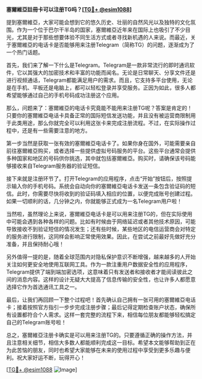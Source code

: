 **塞爾維亞註冊卡可以注册TG吗？[[TG💪+ @esim1088](https://t.me/s/esim1088)]**

提到塞爾維亞，大家可能会想到它的悠久历史、壮丽的自然风光以及独特的文化氛围。作为一个位于巴尔干半岛的国家，塞爾維亞近年来在国际上也吸引了不少目光，尤其是对于那些想要体验不同生活方式或者寻找新机遇的人来说。而最近，关于塞爾維亞的电话卡是否能够用来注册Telegram（简称TG）的问题，逐渐成为了一个热门话题。

首先，我们来了解一下什么是Telegram。Telegram是一款非常流行的即时通讯软件，它以其强大的加密技术和丰富的功能而闻名。无论是日常聊天、分享文件还是进行视频通话，Telegram都能满足用户的需求。而且，它支持多平台使用，无论是在手机、平板还是电脑上，都可以轻松登录并享受服务。正因为如此，很多人都希望能够通过自己的手机号码成功注册这个应用。

那么，问题来了：塞爾維亞的电话卡究竟能不能用来注册TG呢？答案是肯定的！只要你的塞爾維亞电话卡具备正常的国际短信发送功能，并且没有被运营商限制用于此类用途，那么你就完全可以利用这张卡来完成注册流程。不过，在实际操作过程中，还是有一些需要注意的地方。

第一步当然是获取一张有效的塞爾維亞电话卡了。如果你身在国外，可能需要亲自前往塞爾維亞购买，或者选择一些提供虚拟号码服务的平台。这些平台通常会提供多种国家和地区的号码供你挑选，其中就包括塞爾維亞。购买时，请确保该号码能够接收来自Telegram服务器的验证短信。

接下来就是注册环节了。打开Telegram的应用程序，点击“开始”按钮后，按照提示输入你的手机号码。系统会自动向你的塞爾維亞电话卡发送一条包含验证码的短信。此时，你需要尽快将收到的验证码填入相应的位置，以便完成账号创建过程。如果一切顺利的话，几分钟之内，你就能够正式成为一名Telegram用户啦！

当然啦，虽然理论上来说，塞爾維亞电话卡是可以用来注册TG的，但在实际使用中可能会遇到各种各样的问题。比如有时候由于网络延迟或者其他技术原因，可能导致接收不到验证短信的情况发生；还有些时候，某些地区的电信运营商会对特定的服务进行限制，这同样会影响正常使用效果。因此，在尝试之前最好先做好充分准备，并且保持耐心哦！

另外值得一提的是，随着全球范围内对隐私保护意识不断增强，越来越多的人开始关注如何更安全地使用互联网工具。作为一款注重用户数据安全性的应用程序，Telegram提供了端到端加密选项，这意味着只有发送者和接收者才能阅读彼此之间的消息内容。这样的设计无疑大大提高了信息传输的安全性，也让许多人都愿意选择它作为首选通讯工具之一。

最后，让我们再回顾一下整个过程吧！首先确认自己拥有一张可用的塞爾維亞电话卡；接着按照官方指引一步步完成注册步骤；最后记得定期检查账户状态，确保所有设置都符合个人需求。这样一套完整的流程下来，相信每位朋友都能够轻松搞定自己的Telegram账号啦！

总之，塞爾維亞注册卡确实是可以用来注册TG的。只要遵循正确的操作方法，并且注意相关细节，相信大多数人都能顺利完成这一目标。希望本文能够帮助到正在为此苦恼的朋友，同时也希望大家能够在未来的使用过程中享受到更多乐趣与便利。祝大家好运不断，玩得开心！

[[TG💪+ @esim1088](https://t.me/s/esim1088) ![Image](https://i.postimg.cc/4NQfJmqS/Snipaste-2025-05-13-00-14-12.png)]